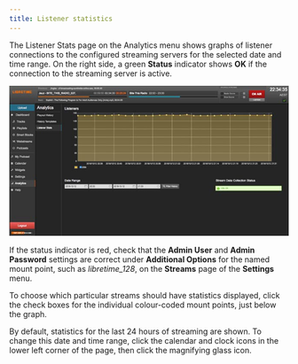 ```yaml
---
title: Listener statistics
---
```


The Listener Stats page on the Analytics menu shows graphs of listener connections to the configured streaming servers for the selected date and time range. On the right side, a green **Status** indicator shows **OK** if the connection to the streaming server is active.

![](./listener-stats-stream-stats.jpg)

If the status indicator is red, check that the **Admin User** and **Admin Password** settings are correct under **Additional Options** for the named mount point, such as _libretime_128_, on the **Streams** page of the **Settings** menu.

To choose which particular streams should have statistics displayed, click the check boxes for the individual colour-coded mount points, just below the graph.

By default, statistics for the last 24 hours of streaming are shown. To change this date and time range, click the calendar and clock icons in the lower left corner of the page, then click the magnifying glass icon.
